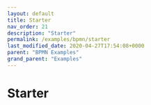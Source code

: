 ```yaml
---
layout: default
title: Starter
nav_order: 21
description: "Starter"
permalink: /examples/bpmn/starter
last_modified_date: 2020-04-27T17:54:08+0000
parent: "BPMN Examples"
grand_parent: "Examples"
---
```


# Starter
